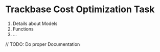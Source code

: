 # Trackbase Cost Optimization Task

1. Details about Models
2. Functions
3. ...

// TODO: Do proper Documentation
